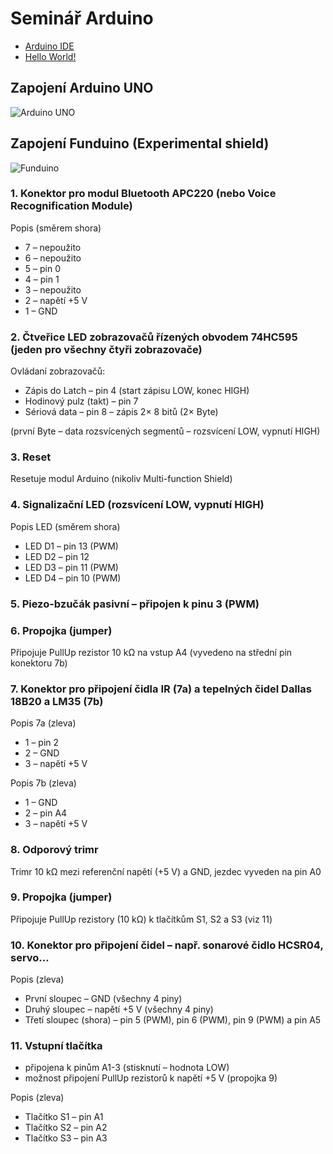 # Seminář Arduino

- [Arduino IDE](https://github.com/standav/arduino/blob/master/docs/01.md)
- [Hello World!](https://github.com/standav/arduino/blob/master/docs/02.md)

## Zapojení Arduino UNO
![Arduino UNO](https://www.arduino.cc/en/uploads/Tutorial/ArduinoUNO_bb.png)

## Zapojení Funduino (Experimental shield)
![Funduino](http://kabinet.fyzika.net/dilna/ARDUINO/img/multi-shield.png)

### 1. Konektor pro modul Bluetooth APC220 (nebo Voice Recognification Module)

Popis (směrem shora)

* 7 – nepoužito
* 6 – nepoužito
* 5 – pin 0
* 4 – pin 1
* 3 – nepoužito
* 2 – napětí +5 V
* 1 – GND

### 2. Čtveřice LED zobrazovačů řízených obvodem 74HC595 (jeden pro všechny čtyři zobrazovače)

Ovládaní zobrazovačů:
* Zápis do Latch – pin 4 (start zápisu LOW, konec HIGH)
* Hodinový pulz (takt) – pin 7
* Sériová data – pin 8 – zápis 2× 8 bitů (2× Byte)

(první Byte – data rozsvícených segmentů – rozsvícení LOW, vypnutí HIGH)

### 3. Reset

Resetuje modul Arduino (nikoliv Multi-function Shield)

### 4. Signalizační LED (rozsvícení LOW, vypnutí HIGH)

Popis LED (směrem shora)
* LED D1 – pin 13 (PWM)
* LED D2 – pin 12
* LED D3 – pin 11 (PWM)
* LED D4 – pin 10 (PWM)

### 5. Piezo-bzučák pasivní – připojen k pinu 3 (PWM)

### 6. Propojka (jumper)

Připojuje PullUp rezistor 10 kΩ na vstup A4 (vyvedeno na střední pin konektoru 7b)

### 7. Konektor pro připojení čidla IR (7a) a tepelných čidel Dallas 18B20 a LM35 (7b)

Popis 7a (zleva)
* 1 – pin 2
* 2 – GND
* 3 – napětí +5 V

Popis 7b (zleva)
* 1 – GND
* 2 – pin A4
* 3 – napětí +5 V

### 8. Odporový trimr 

Trimr 10 kΩ mezi referenční napětí (+5 V) a GND, jezdec vyveden na pin A0

### 9. Propojka (jumper)

Připojuje PullUp rezistory (10 kΩ) k tlačítkům S1, S2 a S3 (viz 11)

### 10. Konektor pro připojení čidel – např. sonarové čidlo HCSR04, servo…

Popis (zleva)
* První sloupec – GND (všechny 4 piny)
* Druhý sloupec – napětí +5 V (všechny 4 piny)
* Třetí sloupec (shora) – pin 5 (PWM), pin 6 (PWM), pin 9 (PWM) a pin A5

### 11. Vstupní tlačítka

- připojena k pinům A1-3 (stisknutí – hodnota LOW)
- možnost připojení PullUp rezistorů k napětí +5 V (propojka 9)

Popis (zleva)
* Tlačítko S1 – pin A1
* Tlačítko S2 – pin A2
* Tlačítko S3 – pin A3
